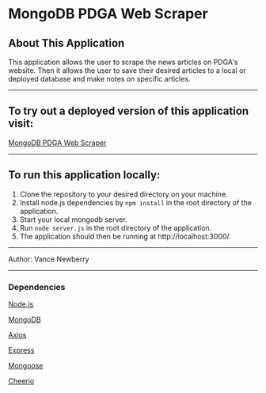 # MongoDB PDGA Web Scraper

## About This Application

This application allows the user to scrape the news articles on PDGA's website.  Then it allows the user to save their desired articles to a local or deployed database and make notes on specific articles.

---

## To try out a deployed version of this application visit: 
[MongoDB PDGA Web Scraper](https://web-scraper-mongoose-app.herokuapp.com/)

---

## To run this application locally:

1. Clone the repository to your desired directory on your machine.
2. Install node.js dependencies by  `npm install` in the root directory of the application. 
3. Start your local mongodb server.  
4. Run `node server.js` in the root directory of the application.
5. The application should then be running at http://localhost:3000/.

---

Author: Vance Newberry

---

### Dependencies


[Node.js](https://nodejs.org/en/)

[MongoDB](https://www.mongodb.com/)

[Axios](https://www.npmjs.com/package/axios)

[Express](https://www.npmjs.com/package/express)

[Mongoose](https://www.npmjs.com/package/mongoose)

[Cheerio](https://www.npmjs.com/package/cheerio)
 